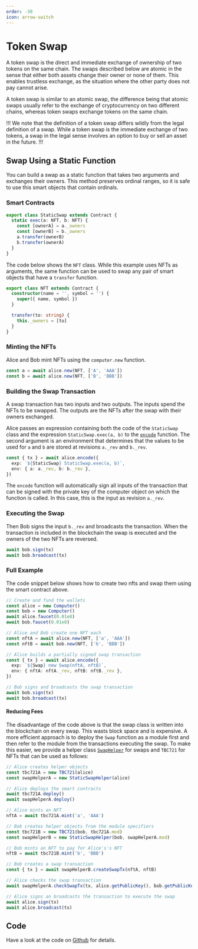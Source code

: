 ```yaml
---
order: -30
icon: arrow-switch
---
```


# Token Swap

A token swap is the direct and immediate exchange of ownership of two tokens on the same chain. The swaps described below are atomic in the sense that either both assets change their owner or none of them. This enables trustless exchange, as the situation where the other party does not pay cannot arise.

A token swap is similar to an atomic swap, the difference being that atomic swaps usually refer to the exchange of cryptocurrency on two different chains, whereas token swaps exchange tokens on the same chain.

!!!
We note that the definition of a token swap differs wildly from the legal definition of a swap. While a token swap is the immediate exchange of two tokens, a swap in the legal sense involves an option to buy or sell an asset in the future.
!!!

## Swap Using a Static Function

You can build a swap as a static function that takes two arguments and exchanges their owners. This method preserves ordinal ranges, so it is safe to use this smart objects that contain ordinals.

### Smart Contracts

```ts
export class StaticSwap extends Contract {
  static exec(a: NFT, b: NFT) {
    const [ownerA] = a._owners
    const [ownerB] = b._owners
    a.transfer(ownerB)
    b.transfer(ownerA)
  }
}
```
The code below shows the `NFT` class. While this example uses NFTs as arguments, the same function can be used to swap any pair of smart objects that have a `transfer` function. 

```ts
export class NFT extends Contract {
  constructor(name = '', symbol = '') {
    super({ name, symbol })
  }

  transfer(to: string) {
    this._owners = [to]
  }
}
```

### Minting the NFTs

Alice and Bob mint NFTs using the `computer.new` function.

```ts
const a = await alice.new(NFT, ['A', 'AAA'])
const b = await alice.new(NFT, ['B', 'BBB'])
```

### Building the Swap Transaction

A swap transaction has two inputs and two outputs. The inputs spend the NFTs to be swapped. The outputs are the NFTs after the swap with their owners exchanged. 

Alice passes an expression containing both the code of the `StaticSwap` class and the expression `StaticSwap.exec(a, b)` to the [`encode`](./API/encode.md) function. The second argument is an environment that determines that the values to be used for `a` and `b` are stored at revisions `a._rev` and `b._rev`. 

```ts
const { tx } = await alice.encode({
  exp: `${StaticSwap} StaticSwap.exec(a, b)`,
  env: { a: a._rev, b: b._rev },
})
```

The `encode` function will automatically sign all inputs of the transaction that can be signed with the private key of the computer object on which the function is called. In this case, this is the input as revision `a._rev`.

### Executing the Swap

Then Bob signs the input `b._rev` and broadcasts the transaction. When the transaction is included in the blockchain the swap is executed and the owners of the two NFTs are reversed.

```ts
await bob.sign(tx)
await bob.broadcast(tx)
```

### Full Example

The code snippet below shows how to create two nfts and swap them using the smart contract above.

```ts
// Create and fund the wallets
const alice = new Computer()
const bob = new Computer()
await alice.faucet(0.01e8)
await bob.faucet(0.01e8)

// Alice and Bob create one NFT each
const nftA = await alice.new(NFT, ['a', 'AAA'])
const nftB = await bob.new(NFT, ['b', 'BBB'])

// Alice builds a partially signed swap transaction
const { tx } = await alice.encode({
  exp: `${Swap} new Swap(nftA, nftB)`,
  env: { nftA: nftA._rev, nftB: nftB._rev },
})

// Bob signs and broadcasts the swap transaction
await bob.sign(tx)
await bob.broadcast(tx)
```

#### Reducing Fees

The disadvantage of the code above is that the swap class is written into the blockchain on every swap. This wasts block space and is expensive. A more efficient approach is to deploy the `Swap` function as a module first and then refer to the module from the transactions executing the swap. To make this easier, we provide a helper class [`SwapHelper`](https://github.com/bitcoin-computer/monorepo/blob/main/packages/swap/src/swap.ts) for swaps and `TBC721` for NFTs that can be used as follows:

```ts
// Alice creates helper objects
const tbc721A = new TBC721(alice)
const swapHelperA = new StaticSwapHelper(alice)

// Alice deploys the smart contracts
await tbc721A.deploy()
await swapHelperA.deploy()

// Alice mints an NFT
nftA = await tbc721A.mint('a', 'AAA')

// Bob creates helper objects from the module specifiers
const tbc721B = new TBC721(bob, tbc721A.mod)
const swapHelperB = new StaticSwapHelper(bob, swapHelperA.mod)

// Bob mints an NFT to pay for Alice's's NFT
nftB = await tbc721B.mint('b', 'BBB')

// Bob creates a swap transaction
const { tx } = await swapHelperB.createSwapTx(nftA, nftB)

// Alice checks the swap transaction
await swapHelperA.checkSwapTx(tx, alice.getPublicKey(), bob.getPublicKey())

// Alice signs an broadcasts the transaction to execute the swap
await alice.sign(tx)
await alice.broadcast(tx)
```

## Code

Have a look at the code on  [Github](https://github.com/bitcoin-computer/monorepo/tree/main/packages/swap#readme) for details.
